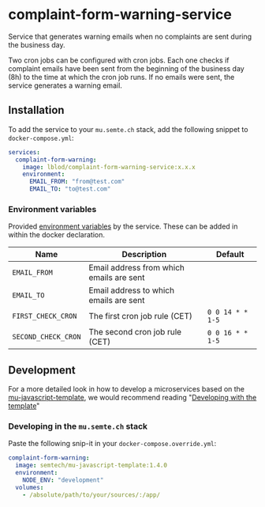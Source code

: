 # complaint-form-warning-service

Service that generates warning emails when no complaints are sent during the
business day.

Two cron jobs can be configured with cron jobs. Each one checks if complaint
emails have been sent from the beginning of the business day (8h) to the time
at which the cron job runs. If no emails were sent, the service generates a
warning email.

## Installation

To add the service to your `mu.semte.ch` stack, add the following snippet to
`docker-compose.yml`:

```yaml
services:
  complaint-form-warning:
    image: lblod/complaint-form-warning-service:x.x.x
    environment:
      EMAIL_FROM: "from@test.com"
      EMAIL_TO: "to@test.com"
```

### Environment variables

Provided [environment
variables](https://docs.docker.com/compose/environment-variables/) by the
service. These can be added in within the docker declaration.

| Name                | Description                              | Default                         |
| ------------------- | ---------------------------------------- | ------------------------------- |
| `EMAIL_FROM`        | Email address from which emails are sent |                                 |
| `EMAIL_TO`          | Email address to which emails are sent   |                                 |
| `FIRST_CHECK_CRON`  | The first cron job rule (CET)            | `0 0 14 * * 1-5`                |
| `SECOND_CHECK_CRON` | The second cron job rule (CET)           | `0 0 16 * * 1-5`                |

## Development

For a more detailed look in how to develop a microservices based on the
[mu-javascript-template](https://github.com/mu-semtech/mu-javascript-template),
we would recommend reading "[Developing with the
template](https://github.com/mu-semtech/mu-javascript-template#developing-with-the-template)"

### Developing in the `mu.semte.ch` stack

Paste the following snip-it in your `docker-compose.override.yml`:

````yaml  
complaint-form-warning:
  image: semtech/mu-javascript-template:1.4.0
  environment:
    NODE_ENV: "development"
  volumes:
    - /absolute/path/to/your/sources/:/app/
````
